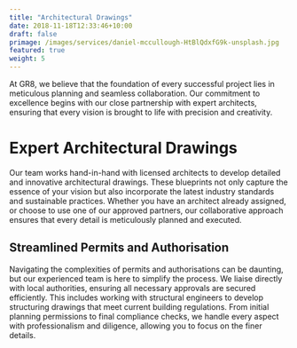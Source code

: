 ```yaml
---
title: "Architectural Drawings"
date: 2018-11-18T12:33:46+10:00
draft: false
primage: /images/services/daniel-mccullough-HtBlQdxfG9k-unsplash.jpg
featured: true
weight: 5
---
```


At GR8, we believe that the foundation of every successful project lies in meticulous planning and seamless collaboration. Our commitment to excellence begins with our close partnership with expert architects, ensuring that every vision is brought to life with precision and creativity.

<!--more-->

# Expert Architectural Drawings

Our team works hand-in-hand with licensed architects to develop detailed and innovative architectural drawings. These blueprints not only capture the essence of your vision but also incorporate the latest industry standards and sustainable practices. Whether you have an architect already assigned, or choose to use one of our approved partners, our collaborative approach ensures that every detail is meticulously planned and executed.

## Streamlined Permits and Authorisation

Navigating the complexities of permits and authorisations can be daunting, but our experienced team is here to simplify the process. We liaise directly with local authorities, ensuring all necessary approvals are secured efficiently. This includes working with structural engineers to develop structuring drawings that meet current building regulations. From initial planning permissions to final compliance checks, we handle every aspect with professionalism and diligence, allowing you to focus on the finer details.

##
